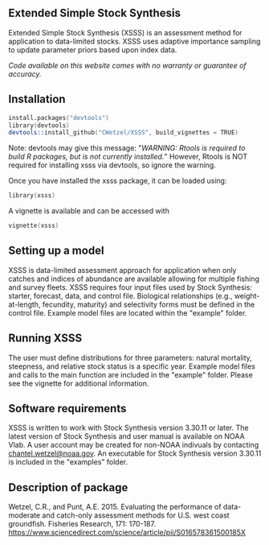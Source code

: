 ## Extended Simple Stock Synthesis 

Extended Simple Stock Synthesis (XSSS) is an assessment method for application to data-limited stocks.  XSSS uses adaptive importance sampling to update parameter priors based upon index data.  

*Code available on this website comes with no warranty or guarantee of accuracy.*

## Installation

```S
install.packages("devtools")
library(devtools)
devtools::install_github("CWetzel/XSSS", build_vignettes = TRUE)
```

Note: devtools may give this message: "*WARNING: Rtools is required to build R packages, but is not currently installed.*" However, Rtools is NOT required for installing xsss via devtools, so ignore the warning.

Once you have installed the xsss package, it can be loaded using:

```S
library(xsss)
```

A vignette is available and can be accessed with

```S
vignette(xsss)
```

## Setting up a model

XSSS is data-limited assessment approach for application when only catches and indices of abundance are available allowing for multiple fishing and survey fleets. XSSS requires four input files used by Stock Synthesis: starter, forecast, data, and control file.  Biological relationships (e.g., weight-at-length, fecundity, maturity) and selectivity forms must be defined in the control file.  Example model files are located within the "example" folder.       

## Running XSSS

The user must define distributions for three parameters: natural mortality, steepness, and relative stock status is a specific year. Example model files and calls to the main function are included in the "example" folder.  Please see the vignette for additional information.

## Software requirements

XSSS is written to work with Stock Synthesis version 3.30.11 or later. The latest version of Stock Synthesis and user manual is available on NOAA Vlab. A user account may be created for non-NOAA indivuals by contacting chantel.wetzel@noaa.gov. An executable for Stock Synthesis version 3.30.11 is included in the "examples" folder.

## Description of package

Wetzel, C.R., and Punt, A.E. 2015. Evaluating the performance of data-moderate and catch-only assessment methods for U.S. west coast groundfish. Fisheries Research, 171: 170-187.  https://www.sciencedirect.com/science/article/pii/S016578361500185X